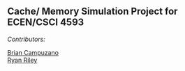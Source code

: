 ## Cache/ Memory Simulation Project for ECEN/CSCI 4593 

*Contributors:*


[Brian Campuzano](https://github.com/Brian-Campuzano) <br>
[Ryan Riley](https://github.com/RyanBRiley)

